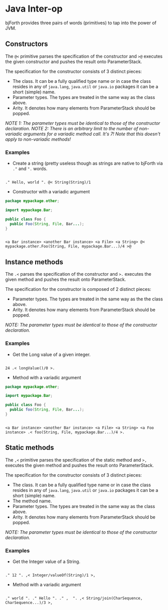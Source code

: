 # Java Inter-op

bjForth provides three pairs of words (primitives) to tap into the power of JVM.

## Constructors

The `@<` primitive parses the specification of the constructor and `>@` executes the given constructor and pushes the 
result onto ParameterStack.

The specification for the constructor consists of 3 distinct pieces:
- The class. It can be a fully qualified type name or in case the class resides in any of `java.lang`, `java.util` or
  `java.io` packages it can be a short (simple) name.
- Parameter types. The types are treated in the same way as the class above.
- Arity. It denotes how many elements from ParameterStack should be popped.

_NOTE 1: The parameter types must be identical to those of the constructor declaration._
_NOTE 2: There is an arbitrary limit to the number of non-variadic arguments for a variadic method call. It's 7! Note 
that this doesn't apply to non-variadic methods!_

### Examples

- Create a string (pretty useless though as strings are native to bjForth via `."` and `".` words.

```forth

." Hello, world ". @< String(String)/1

```

- Constructor with a variadic argument

```java
package mypackage.other;

import mypackage.Bar;

public class Foo {
  public Foo(String, File, Bar...);   
}

```

```forth

<a Bar instance> <another Bar instance> <a File> <a String> @< mypackage.other.Foo(String, File, mypackage.Bar...)/4 >@

```

## Instance methods

The `.<` parses the specification of the constructor and `>.` executes the given method and pushes the
result onto ParameterStack.

The specification for the constructor is composed of 2 distinct pieces:
- Parameter types. The types are treated in the same way as the the class above.
- Arity. It denotes how many elements from ParameterStack should be popped.

_NOTE: The parameter types must be identical to those of the constructor declaration._

### Examples

- Get the Long value of a given integer.

```forth

24 .< longValue()/0 >.

```

- Method with a variadic argument

```java
package mypackage.other;

import mypackage.Bar;

public class Foo {
  public foo(String, File, Bar...);   
}

```

```forth

<a Bar instance> <another Bar instance> <a File> <a String> <a Foo instance> .< foo(String, File, mypackage.Bar...)/4 >.

```

## Static methods

The `,<` primitive parses the specification of the static method and `>,` executes the given method and pushes the
result onto ParameterStack.

The specification for the constructor consists of 3 distinct pieces:
- The class. It can be a fully qualified type name or in case the class resides in any of `java.lang`, `java.util` or
  `java.io` packages it can be a short (simple) name.
- The method name.
- Parameter types. The types are treated in the same way as the class above.
- Arity. It denotes how many elements from ParameterStack should be popped.

_NOTE: The parameter types must be identical to those of the constructor declaration._

### Examples

- Get the Integer value of a String.

```forth

." 12 ". ,< Integer/valueOf(String)/1 >,

```

- Method with a variadic argument

```forth

." world ". ." Hello ". ." ,  ". ,< String/join(CharSequence, CharSequence...)/3 >,

```

